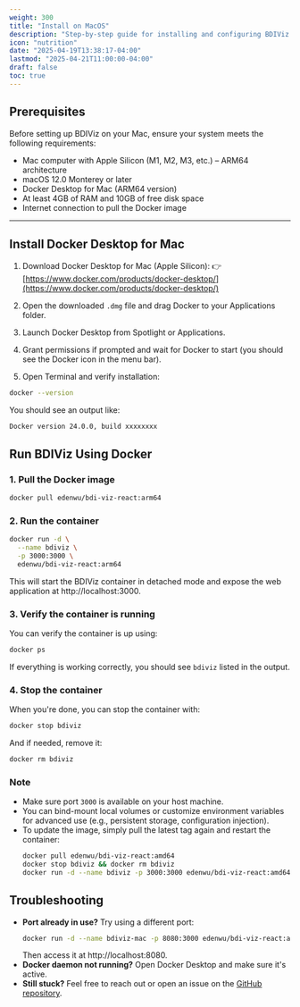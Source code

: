 ```yaml
---
weight: 300
title: "Install on MacOS"
description: "Step-by-step guide for installing and configuring BDIViz on MacOS(ARM64) systems"
icon: "nutrition"
date: "2025-04-19T13:38:17-04:00"
lastmod: "2025-04-21T11:00:00-04:00"
draft: false
toc: true
---
```


## Prerequisites

Before setting up BDIViz on your Mac, ensure your system meets the following requirements:

- Mac computer with Apple Silicon (M1, M2, M3, etc.) – ARM64 architecture
- macOS 12.0 Monterey or later
- Docker Desktop for Mac (ARM64 version)
- At least 4GB of RAM and 10GB of free disk space
- Internet connection to pull the Docker image

---

## Install Docker Desktop for Mac

1. Download Docker Desktop for Mac (Apple Silicon):
   👉 [https://www.docker.com/products/docker-desktop/](https://www.docker.com/products/docker-desktop/)

2. Open the downloaded `.dmg` file and drag Docker to your Applications folder.

3. Launch Docker Desktop from Spotlight or Applications.

4. Grant permissions if prompted and wait for Docker to start (you should see the Docker icon in the menu bar).

5. Open Terminal and verify installation:

```bash
docker --version
```

You should see an output like:
```nginx
Docker version 24.0.0, build xxxxxxxx
```

## Run BDIViz Using Docker

### 1. Pull the Docker image
```bash
docker pull edenwu/bdi-viz-react:arm64
```

### 2. Run the container
```bash
docker run -d \
  --name bdiviz \
  -p 3000:3000 \
  edenwu/bdi-viz-react:arm64
```
This will start the BDIViz container in detached mode and expose the web application at http://localhost:3000.

### 3. Verify the container is running
You can verify the container is up using:

```bash
docker ps
```

If everything is working correctly, you should see ```bdiviz``` listed in the output.

### 4. Stop the container
When you're done, you can stop the container with:

```bash
docker stop bdiviz
```

And if needed, remove it:

```bash
docker rm bdiviz
```

### Note

- Make sure port ```3000``` is available on your host machine.
- You can bind-mount local volumes or customize environment variables for advanced use (e.g., persistent storage, configuration injection).
- To update the image, simply pull the latest tag again and restart the container:
  ```bash
  docker pull edenwu/bdi-viz-react:amd64
  docker stop bdiviz && docker rm bdiviz
  docker run -d --name bdiviz -p 3000:3000 edenwu/bdi-viz-react:amd64
  ```

## Troubleshooting
- **Port already in use?** Try using a different port:
  ```bash
  docker run -d --name bdiviz-mac -p 8080:3000 edenwu/bdi-viz-react:arm64
  ```
  Then access it at http://localhost:8080.
- **Docker daemon not running?** Open Docker Desktop and make sure it's active.
- **Still stuck?** Feel free to reach out or open an issue on the [GitHub repository](https://github.com/VIDA-NYU/bdi-viz-react/issues).